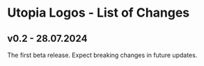 # Utopia Logos - List of Changes

## v0.2 - 28.07.2024
The first beta release. Expect breaking changes in future updates.

